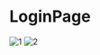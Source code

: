 # LoginPage

![1](https://user-images.githubusercontent.com/91018965/196265836-847fee60-4c1d-42c9-b42a-ace027a2e7c2.PNG)
![2](https://user-images.githubusercontent.com/91018965/196265866-c46e2013-f83a-43a2-93af-4daf98491be6.PNG)
